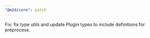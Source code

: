 ```yaml
---
"@m2d/core": patch
---
```


Fix: fix type utils and update Plugin types to include definitions for preprocess.
